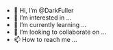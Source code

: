 - 👋 Hi, I’m @DarkFuller
- 👀 I’m interested in ...
- 🌱 I’m currently learning ...
- 💞️ I’m looking to collaborate on ...
- 📫 How to reach me ...

<!---
DarkFuller/DarkFuller is a ✨ special ✨ repository because its `README.md` (this file) appears on your GitHub profile.
You can click the Preview link to take a look at your changes.
--->
